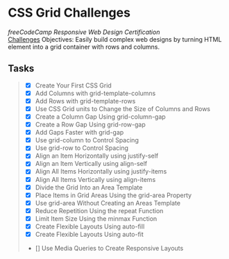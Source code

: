# CSS Grid Challenges
_freeCodeCamp Responsive Web Design Certification_\
[Challenges](https://www.freecodecamp.org/learn/responsive-web-design/css-grid/)
Objectives: Easily build complex web designs by turning HTML element into a grid container with rows and columns.

## Tasks
> - [x] Create Your First CSS Grid
> - [x] Add Columns with grid-template-columns
> - [x] Add Rows with grid-template-rows
> - [x] Use CSS Grid units to Change the Size of Columns and Rows
> - [x] Create a Column Gap Using grid-column-gap
> - [x] Create a Row Gap Using grid-row-gap
> - [x] Add Gaps Faster with grid-gap
> - [x] Use grid-column to Control Spacing
> - [x] Use grid-row to Control Spacing
> - [x] Align an Item Horizontally using justify-self
> - [x] Align an Item Vertically using align-self
> - [x] Align All Items Horizontally using justify-items
> - [x] Align All Items Vertically using align-items
> - [x] Divide the Grid Into an Area Template
> - [x] Place Items in Grid Areas Using the grid-area Property
> - [x] Use grid-area Without Creating an Areas Template
> - [x] Reduce Repetition Using the repeat Function
> - [x] Limit Item Size Using the minmax Function
> - [x] Create Flexible Layouts Using auto-fill
> - [x] Create Flexible Layouts Using auto-fit
> - [] Use Media Queries to Create Responsive Layouts
